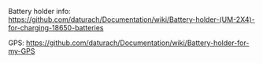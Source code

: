 Battery holder info: https://github.com/daturach/Documentation/wiki/Battery-holder-(UM-2X4)-for-charging-18650-batteries

GPS: https://github.com/daturach/Documentation/wiki/Battery-holder-for-my-GPS

